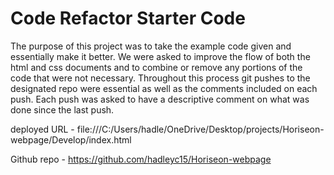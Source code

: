 # Code Refactor Starter Code
The purpose of this project was to take the example code given and essentially make it better.  We were asked to improve the flow of both the html and css documents and to combine or remove any 
portions of the code that were not necessary.  Throughout this process git pushes to the designated repo were essential as well as the comments included on each push.  Each push was asked to have a 
descriptive comment on what was done since the last push.

deployed URL - file:///C:/Users/hadle/OneDrive/Desktop/projects/Horiseon-webpage/Develop/index.html

Github repo - https://github.com/hadleyc15/Horiseon-webpage